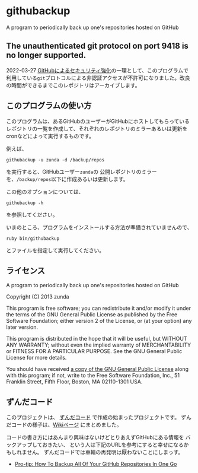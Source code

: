 githubackup
===========

A program to periodically back up one's repositories hosted on GitHub

The unauthenticated git protocol on port 9418 is no longer supported.
---------------------------------------------------------------------

2022-03-27 [GitHubによるセキュリティ強化](https://github.blog/2021-09-01-improving-git-protocol-security-github/)の一環として、このプログラムで利用している`git`プロトコルによる非認証アクセスが不許可になりました。改良の時間ができるまでこのレポジトリはアーカイブします。

このプログラムの使い方
----------------------
このプログラムは、あるGitHubのユーザーがGitHubにホストしてもらっている
レポジトリの一覧を作成して、それぞれのレポジトリのミラーあるいは更新を
cronなどによって実行するものです。

例えば、
```
githubackup -u zunda -d /backup/repos
```
を実行すると、GitHubユーザー```zunda```の
公開レポジトリのミラーを、```/backup/repos```以下に作成あるいは更新します。

この他のオプションについては、
```
githubackup -h
```
を参照してください。

いまのところ、プログラムをインストールする方法が準備されていませんので、
```
ruby bin/githubackup
```
とファイルを指定して実行してください。

ライセンス
----------
A program to periodically back up one's repositories hosted on GitHub

Copyright (C) 2013 zunda <zunda at freeshell.org>

This program is free software; you can redistribute it and/or modify
it under the terms of the GNU General Public License as published by
the Free Software Foundation; either version 2 of the License, or
(at your option) any later version.

This program is distributed in the hope that it will be useful,
but WITHOUT ANY WARRANTY; without even the implied warranty of
MERCHANTABILITY or FITNESS FOR A PARTICULAR PURPOSE.  See the
GNU General Public License for more details.

You should have received [a copy of the GNU General Public License](GPL-2.txt) along
with this program; if not, write to the Free Software Foundation, Inc.,
51 Franklin Street, Fifth Floor, Boston, MA 02110-1301 USA.

ずんだコード
------------
このプロジェクトは、
[ずんだコード](http://atnd.org/events/35787)
で作成の始まったプロジェクトです。
ずんだコードの様子は、[Wikiページ](https://github.com/zunda/githubackup/wiki)
にまとめました。

コードの書き方にはあんまり興味はないけどとりあえずGitHubにある情報を
バックアップしておきたい、
という人は下記のURLを参考にすると幸せになるかもしれません。
ずんだコードでは車輪の再発明は厭わないことにしまっす。

* [Pro-tip: How To Backup All Of Your GitHub Repositories In One Go](http://addyosmani.com/blog/backing-up-a-github-account/)
